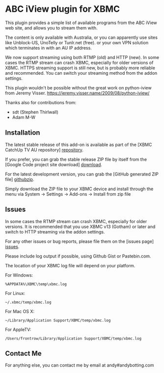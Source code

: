 ABC iView plugin for XBMC
================================

This plugin provides a simple list of available programs from the ABC iView
web site, and allows you to stream them with.

The content is only available with Australia, or you can apparently use sites
like Unblock-US, UnoTelly or Tunlr.net (free). or your own VPN solution which
terminates in with an AU IP address.

We now support streaming using both RTMP (old) and HTTP (new). In some cases
the RTMP stream can crash XBMC, especially for older versions of XBMC.
HTTPS streaming support is still new, but is probably more reliable and
recommended. You can switch your streaming method from the addon settings.

This plugin wouldn't be possible without the great work on python-iview from
Jeremy Visser.
https://jeremy.visser.name/2009/08/python-iview/

Thanks also for contributions from:
  * sdt (Stephen Thirlwall)
  * Adam M-W

Installation
------------
The latest stable release of this add-on is available as part of the
[XBMC CatchUp TV AU repository] [repository].

If you prefer, you can grab the stable release ZIP file by itself from the
[Google Code project site download] [download].

For the latest development version, you can grab the [GitHub generated ZIP file] [githubzip].

Simply download the ZIP file to your XBMC device and install through the menu via
System -> Settings -> Add-ons -> Install from zip file

Issues
------
In some cases the RTMP stream can crash XBMC, especially for older versions.
It is recommended that you use XBMC v13 (Gotham) or later and switch to HTTP
streaming via the addon settings.

For any other issues or bug reports, please file them on the [issues page] [issues].

Please include log output if possible, using Github Gist or Pastebin.com.

The location of your XBMC log file will depend on your platform.

For Windows:
```
%APPDATA%\XBMC\temp\xbmc.log
```

For Linux:
```
~/.xbmc/temp/xbmc.log
```

For Mac OS X:
```
~/Library/Application Support/XBMC/temp/xbmc.log
```

For AppleTV:
```
/Users/frontrow/Library/Application Support/XBMC/temp/xbmc.log
```

Contact Me
----------
For anything else, you can contact me by email at andy#andybotting.com

[repository]: http://code.google.com/p/xbmc-catchuptv-au
[download]: https://code.google.com/p/xbmc-catchuptv-au/downloads/list?q=label:Plugin-ABC_iView
[githubzip]: https://github.com/andybotting/xbmc-addon-abc-iview/archive/master.zip
[issues]: https://github.com/andybotting/xbmc-addon-abc-iview/issues
